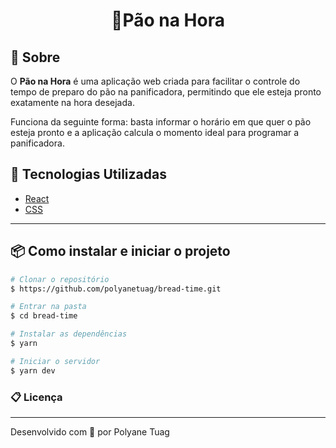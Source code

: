<h1 align="center">
    🍞Pão na Hora
</h1>


<div align="center">
<!--     <img align="center" width='200' src=> -->
   

</div>


## 📝 Sobre
O **Pão na Hora** é uma aplicação web criada para facilitar o controle do tempo de preparo do pão na panificadora, permitindo que ele esteja pronto exatamente na hora desejada.

Funciona da seguinte forma: basta informar o horário em que quer o pão esteja pronto e a aplicação calcula o momento ideal para programar a panificadora.


## 🚀 Tecnologias Utilizadas
- [React](https://react.dev/)
- [CSS](https://developer.mozilla.org/pt-BR/docs/Web/CSS)

---
## 📦 Como instalar e iniciar o projeto

```bash
# Clonar o repositório
$ https://github.com/polyanetuag/bread-time.git

# Entrar na pasta
$ cd bread-time

# Instalar as dependências
$ yarn 

# Iniciar o servidor
$ yarn dev

```

### 📋 Licença




---
Desenvolvido com 💜 por Polyane Tuag
